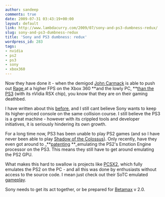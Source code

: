 ```yaml
---
author: sandeep
comments: true
date: 2009-07-31 03:43:19+00:00
layout: default
link: http://www.lambdacurry.com/2009/07/sony-and-ps3-dumbness-redux/
slug: sony-and-ps3-dumbness-redux
title: 'Sony and PS3 dumbness: redux'
wordpress_id: 283
tags:
- nvidia
- ps2
- ps3
- sony
- xbox360
---
```


Now they have done it - when the demigod [John Carmack](http://en.wikipedia.org/wiki/John_D._Carmack) is able to push out [Rage ](http://en.wikipedia.org/wiki/Rage_(video_game))at a higher FPS on the Xbox 360 **and the lowly PC, **[than the PS3](http://computerandvideogames.com/article.php?id=220530) (with its nVidia RSX chip), you know that they are on their gaming deathbed.

I have written about this [before](http://www.lambdacurry.com/2009/06/17/why-is-sony-so-dumb-with-the-ps3/), and I still cant believe Sony wants to keep its higher-priced console on the same collision course. I still believe the PS3 is a great machine - however with its crippled tools and developer initiatives, it is seriously hindering its own growth.

For a long time now, PS3 has been unable to play PS2 games (and so I have never been able to play [Shadow of the Colossus](http://en.wikipedia.org/wiki/Shadow_of_the_Colossus)). Only recently, have they even got around to _**[patenting](http://www.engadget.com/2009/06/30/sony-patents-new-cell-based-ps2-emulator/) **_emulating the PS2's Emotion Engine processor on the PS3. This means they still have to get around emulating the PS2 GPU.

What makes this hard to swallow is projects like [PCSX2](http://www.pcsx2.net/), which fully emulates the PS2 on the PC - and all this was done by enthusiasts without access to the source code. I mean just check out their SoTC emulated [gameplay](http://www.youtube.com/watch?v=0FzhSpziaps).

Sony needs to get its act together, or be prepared for [Betamax](http://en.wikipedia.org/wiki/Betamax) v 2.0.
